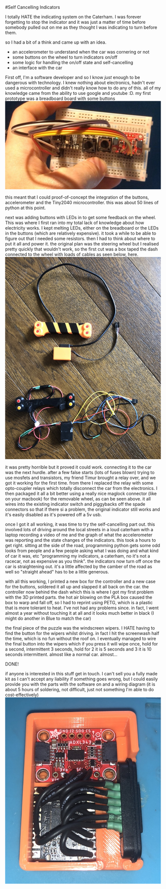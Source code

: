 #Self Cancelling Indicators

I totally HATE the indicating system on the Caterham. I was forever forgetting to stop the indicator and it was just a matter of time before somebody pulled out on me as they thought I was indicating to turn before them. 

so I had a bit of a think and came up with an idea. 

* an accelerometer to understand when the car was cornering or not 
* some buttons on the wheel to turn indicators on/off
* some logic for handling the on/off state and self-cancelling
* an interface with the car

First off, I'm a software developer and so I know _just_ enough to be dangerous with technology. I knew nothing about electronics, hadn't ever used a microcontroller and didn't really know how to do any of this. all of my knowledge came from the ability to use google and youtube :D. 
my first prototype was a breadboard board with some buttons
![img.png](img/proto.jpeg)

this meant that I could proof-of-concept the integration of the buttons, accelerometer and the Tiny2040 microcontroller. this was about 50 lines of python at this point.

next was adding buttons with LEDs in to get some feedback on the wheel. This was where I first ran into my total lack of knowledge about how electricity works. I kept melting LEDs, either on the breadboard or the LEDs in the buttons (which are relatively expensive). it took a while to be able to figure out that I needed some resistors. then I had to think about where to put it all and power it. the original plan was the steering wheel but I realised pretty quickly that wouldn't work, so the first cut was a box taped the dash connected to the wheel with loads of cables as seen below, here.
![cables.png](img/cables.jpeg)

it was pretty horrible but it proved it could work. connecting it to the car was the next hurdle. after a few false starts (lots of fuses blown) trying to use mosfets and transistors, my friend Timur brought a relay over, and we got it working for the first time. from there I replaced the relay with some opto-coupler relays which totally disconnect the car from the electronics. I then packaged it all a bit better using a really nice maglock connector (like on your macbook) for the removable wheel, as can be seen above. it all wires into the existing indicator switch and piggybacks off the spade connectors so that if there si a problem, the original indicator still works and it's easily disabled as it's powered off a 5v usb.

once I got it all working, it was time to try the self-cancelling part out. this involved lots of driving around the local streets in a loud caterham with a laptop recording a video of me and the graph of what the accelerometer was reporting and the state changes of the indicators. this took a hours to get right. sitting at the side of the road, programming python gets some odd looks from people and a few people asking what I was doing and what kind of car it was, etc "programming my indicators, a caterham, no it's not a racecar, not as expensive as you think". the indicators now turn off once the car is straightening out. it's a little affected by the camber of the road as well so "straight ahead" has to be a little generous.

with all this working, I printed a new box for the controller and a new case for the buttons, soldered it all up and slapped it all back on the car. the controller now behind the dash which this is where I got my first problem with the 3D printed parts. the hot air blowing on the PLA box caused the box to warp and fall off, so I had to reprint using PETG, which is a plastic that is more tolerant to heat. I've not had any problems since. in fact, I went almost a year without touching it at all and it looks much better in black (I might do another in Blue to match the car)

the final piece of the puzzle was the windscreen wipers. I HATE having to find the button for the wipers whilst driving. in fact I hit the screenwash half the time, which is no fun without the roof on. I eventually managed to wire the final button into the wipers which if you press it will wipe once, hold for a second, intermittent 3 seconds, hold for 2 it is 5 seconds and 3 it is 10 seconds intermittent. almost like a normal car. almost...

DONE!

if anyone is interested in this stuff get in touch. I can't sell you a fully made kit as I can't accept any liability if something goes wrong, but I could easily provide you with the parts with the software on and a wiring diagram (it is about 5 hours of soldering, not difficult, just not something I'm able to do cost-effectively) 
![box.jpeg](img/box.jpeg)